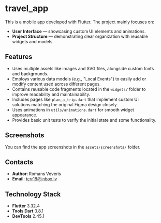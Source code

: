 # travel_app

This is a mobile app developed with Flutter. The project mainly focuses on:

- **User Interface** — showcasing custom UI elements and animations.
- **Project Structure** — demonstrating clear organization with reusable widgets and models.

## Features

- Uses multiple assets like images and SVG files, alongside custom fonts and backgrounds.  
- Employs various data models (e.g., "Local Events") to easily add or modify content used across different pages.  
- Contains reusable code fragments located in the `widgets/` folder to improve readability and maintainability.  
- Includes pages like `plan_a_trip.dart` that implement custom UI solutions matching the original Figma design closely.   
- Uses animations in `utils/animations.dart` for smooth widget appearance.  
- Provides basic unit tests to verify the initial state and some functionality.

## Screenshots

You can find the app screenshots in the `assets/screenshots/` folder.

## Contacts

- **Author**: Romans Veveris
- **Email**: terr18@inbox.lv

## Technology Stack

- **Flutter** 3.32.4
- **Tools Dart** 3.8.1 
- **DevTools** 2.45.1
